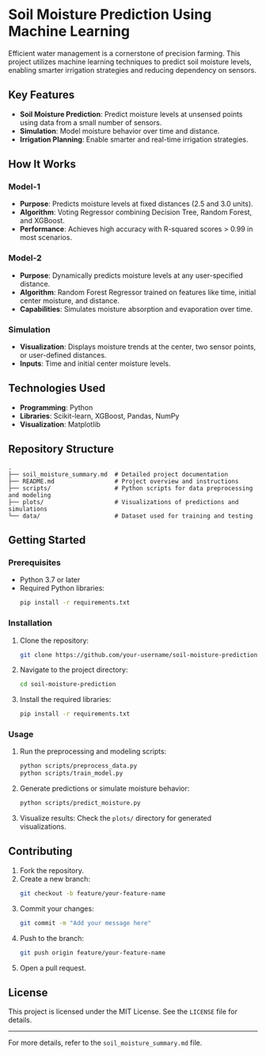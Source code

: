 # Soil Moisture Prediction Using Machine Learning

Efficient water management is a cornerstone of precision farming. This project utilizes machine learning techniques to predict soil moisture levels, enabling smarter irrigation strategies and reducing dependency on sensors.

## Key Features
- **Soil Moisture Prediction**: Predict moisture levels at unsensed points using data from a small number of sensors.
- **Simulation**: Model moisture behavior over time and distance.
- **Irrigation Planning**: Enable smarter and real-time irrigation strategies.

## How It Works

### Model-1
- **Purpose**: Predicts moisture levels at fixed distances (2.5 and 3.0 units).
- **Algorithm**: Voting Regressor combining Decision Tree, Random Forest, and XGBoost.
- **Performance**: Achieves high accuracy with R-squared scores > 0.99 in most scenarios.

### Model-2
- **Purpose**: Dynamically predicts moisture levels at any user-specified distance.
- **Algorithm**: Random Forest Regressor trained on features like time, initial center moisture, and distance.
- **Capabilities**: Simulates moisture absorption and evaporation over time.

### Simulation
- **Visualization**: Displays moisture trends at the center, two sensor points, or user-defined distances.
- **Inputs**: Time and initial center moisture levels.

## Technologies Used
- **Programming**: Python
- **Libraries**: Scikit-learn, XGBoost, Pandas, NumPy
- **Visualization**: Matplotlib

## Repository Structure
```plaintext
.
├── soil_moisture_summary.md  # Detailed project documentation
├── README.md                 # Project overview and instructions
├── scripts/                  # Python scripts for data preprocessing and modeling
├── plots/                    # Visualizations of predictions and simulations
└── data/                     # Dataset used for training and testing
```

## Getting Started

### Prerequisites
- Python 3.7 or later
- Required Python libraries:
  ```bash
  pip install -r requirements.txt
  ```

### Installation
1. Clone the repository:
   ```bash
   git clone https://github.com/your-username/soil-moisture-prediction.git
   ```
2. Navigate to the project directory:
   ```bash
   cd soil-moisture-prediction
   ```
3. Install the required libraries:
   ```bash
   pip install -r requirements.txt
   ```

### Usage
1. Run the preprocessing and modeling scripts:
   ```bash
   python scripts/preprocess_data.py
   python scripts/train_model.py
   ```
2. Generate predictions or simulate moisture behavior:
   ```bash
   python scripts/predict_moisture.py
   ```
3. Visualize results:
   Check the `plots/` directory for generated visualizations.

## Contributing
1. Fork the repository.
2. Create a new branch:
   ```bash
   git checkout -b feature/your-feature-name
   ```
3. Commit your changes:
   ```bash
   git commit -m "Add your message here"
   ```
4. Push to the branch:
   ```bash
   git push origin feature/your-feature-name
   ```
5. Open a pull request.

## License
This project is licensed under the MIT License. See the `LICENSE` file for details.

---

For more details, refer to the `soil_moisture_summary.md` file.
